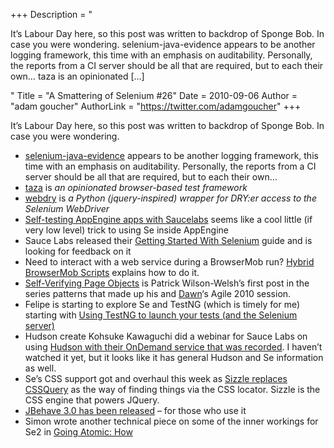 +++
Description = "<p>It’s Labour Day here, so this post was written to backdrop of Sponge Bob. In case you were wondering. selenium-java-evidence appears to be another logging framework, this time with an emphasis on auditability. Personally, the reports from a CI server should be all that are required, but to each their own… taza is an opinionated […]</p>"
Title = "A Smattering of Selenium #26"
Date = 2010-09-06
Author = "adam goucher"
AuthorLink = "https://twitter.com/adamgoucher"
+++

<p>It&#8217;s Labour Day here, so this post was written to backdrop of Sponge Bob. In case you were wondering.<br />
</p>
<ul>
<li><a href="http://code.google.com/p/selenium-java-evidence/">selenium-java-evidence</a> appears to be another logging framework, this time with an emphasis on auditability. Personally, the reports from a CI server should be all that are required, but to each their own&#8230;</li>
<li><a href="http://wiki.github.com/scudco/taza/">taza</a> is <i>an opinionated browser-based test framework</i></li>
<li><a href="https://bitbucket.org/niklasl/webdry">webdry</a> is <i>a Python (jquery-inspired) wrapper for DRY:er access to the Selenium WebDriver</i></li>
<li><a href="http://github.com/jsa/blogy/blob/master/gae-saucelabs.md">Self-testing AppEngine apps with Saucelabs</a> seems like a cool little (if very low level) trick to using Se inside AppEngine</li>
<li>Sauce Labs released their <a href="http://saucelabs.com/docs/quickstart">Getting Started With Selenium</a> guide and is looking for feedback on it</li>
<li>Need to interact with a web service during a BrowserMob run? <a href="http://element34.ca/blog/hybrid-browsermob-scripts">Hybrid BrowserMob Scripts</a> explains how to do it.</li>
<li><a href="http://patrickwilsonwelsh.com/?p=343">Self-Verifying Page Objects</a> is Patrick Wilson-Welsh&#8217;s first post in the series patterns that made up his and <a href="http://passionatetester.com">Dawn</a>&#8216;s Agile 2010 session.</li>
<li>Felipe is starting to explore Se and TestNG (which is timely for me) starting with <a href="http://knorrium.info/2010/08/31/using-testng-to-launch-your-tests-and-the-selenium-server/">Using TestNG to launch your tests (and the Selenium server)</a></li>
<li>Hudson create Kohsuke Kawaguchi did a webinar for Sauce Labs on using <a href="http://saucelabs.com/blog/index.php/2010/09/recorded-webinar-kohsuke-kawaguchi-demos-using-hudson-with-sauce-ondemand/">Hudson with their OnDemand service that was recorded</a>. I haven&#8217;t watched it yet, but it looks like it has general Hudson and Se information as well.</li>
<li>Se&#8217;s CSS support got and overhaul this week as <a href="http://code.google.com/p/selenium/source/detail?r=9590">Sizzle replaces CSSQuery</a> as the way of finding things via the CSS locator. Sizzle is the CSS engine that powers JQuery.</li>
<li><a href="http://tw-oss.blogspot.com/2010/08/jbehave-30-released.html">JBehave 3.0 has been released</a> &#8211; for those who use it</li>
<li>Simon wrote another technical piece on some of the inner workings for Se2 in <a href="http://seleniumhq.wordpress.com/2010/09/05/going-atomic-how/">Going Atomic: How</a></li>
</ul>


